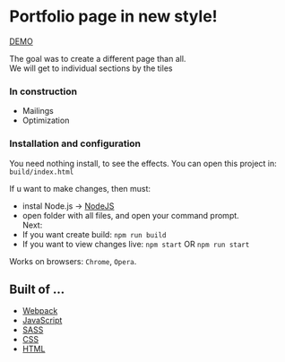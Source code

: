# Portfolio page in new style!

[DEMO](https://markficht.github.io/my-portfolio/build/)

The goal was to create a different page than all. <br/>
We will get to individual sections by the tiles

### In construction
- Mailings
- Optimization


### Installation and configuration

You need nothing install, to see the effects. You can open this project in:  `build/index.html`

If u want to make changes, then must: 
- instal Node.js -> [NodeJS](https://nodejs.org/en/)
- open folder with all files, and open your command prompt.<br/> 
Next: 
- If you want create build: `npm run build`
- If you want to view changes live: `npm start` OR `npm run start`

Works on browsers: `Chrome`, `Opera`.

## Built of ...

- [Webpack](https://webpack.js.org/)
- [JavaScript](https://developer.mozilla.org/pl/docs/Web/JavaScript)
- [SASS](https://sass-lang.com/)
- [CSS](https://developer.mozilla.org/pl/docs/Web/CSS)
- [HTML](https://developer.mozilla.org/pl/docs/Web/HTML)
